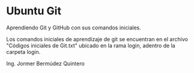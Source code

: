 # Ubuntu Git
Aprendiendo Git y GitHub con sus comandos iniciales.

Los comandos iniciales de aprendizaje de git se encuentran en el archivo "Códigos iniciales de Git.txt" ubicado en la rama login, adentro de la carpeta login.


Ing. Jormer Bermúdez Quintero
